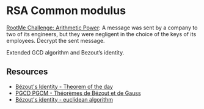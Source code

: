 # RSA Common modulus

[RootMe Challenge: Arithmetic Power](https://www.root-me.org/en/Challenges/Cryptanalysis/RSA-Common-modulus): A message was sent by a company to two of its engineers, but they were negligent in the choice of the keys of its employees. Decrypt the sent message.

Extended GCD algorithm and Bezout’s identity.

## Resources

* [Bézout's Identity - Theorem of the day](https://repository.root-me.org/Cryptographie/EN%20-%20B%C3%A9zout's%20Identity%20-%20Theorem%20of%20the%20day.pdf)
* [PGCD PGCM - Théorèmes de Bézout et de Gauss](https://repository.root-me.org/Cryptographie/FR%20-%20PGCD%20PGCM%20-%20Th%C3%A9or%C3%A8mes%20de%20B%C3%A9zout%20et%20de%20Gauss.pdf)
* [Bézout's identity - euclidean algorithm](https://repository.root-me.org/Cryptographie/EN%20-%20B%C3%A9zout's%20identity%20-%20euclidean%20algorithm.pdf)

